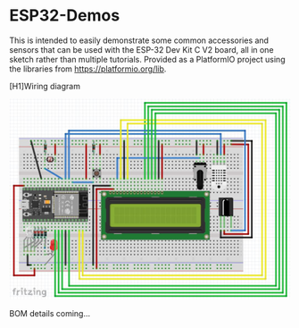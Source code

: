 # ESP32-Demos

This is intended to easily demonstrate some common accessories and sensors that can be used with the 
ESP-32 Dev Kit C V2 board, all in one sketch rather than multiple tutorials.  Provided as a PlatformIO
project using the libraries from https://platformio.org/lib.

[H1]Wiring diagram

![Breadboard setup](https://github.com/palladium111/ESP32-Demos/blob/master/circuit/ESP32_Demo_Breadboard_Layout.JPG)

BOM details coming...
